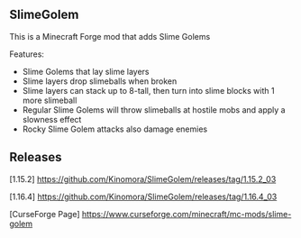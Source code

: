 ## SlimeGolem
This is a Minecraft Forge mod that adds Slime Golems

Features:
- Slime Golems that lay slime layers
- Slime layers drop slimeballs when broken
- Slime layers can stack up to 8-tall, then turn into slime blocks with 1 more slimeball
- Regular Slime Golems will throw slimeballs at hostile mobs and apply a slowness effect
- Rocky Slime Golem attacks also damage enemies

## Releases
[1.15.2] https://github.com/Kinomora/SlimeGolem/releases/tag/1.15.2_03 

[1.16.4] https://github.com/Kinomora/SlimeGolem/releases/tag/1.16.4_03

[CurseForge Page] https://www.curseforge.com/minecraft/mc-mods/slime-golem
